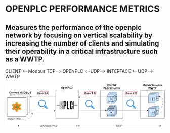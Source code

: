 # OPENPLC PERFORMANCE METRICS

## Measures the performance of the openplc network by focusing on vertical scalability by increasing the number of clients and simulating their operability in a critical infrastructure such as a WWTP.

CLIENT <--Modbus TCP--> OPENPLC <--UDP--> INTERFACE <--UDP--> WWTP

![Arquitectura](Caso2_OpenPLC.drawio.png)

